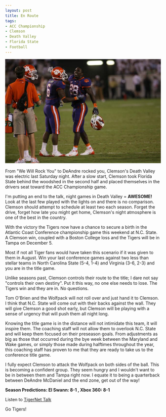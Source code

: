 ```yaml
---
layout: post
title: En Route
tags:
- ACC Championship
- Clemson
- Death Valley
- Florida State
- Football
---
```


![FB23](/img/fb23.jpg)

From "We Will Rock You" to DeAndre rocked you, Clemson's Death Valley was electric last Saturday night. After a slow start, Clemson took Florida State behind the woodshed in the second half and placed themselves in the drivers seat toward the ACC Championship game.

I'm putting an end to the talk, night games in Death Valley = **AWESOME!** Look at the last few played with the lights on and there is no comparison. Clemson should attempt to schedule at least two each season. Forget the drive, forget how late you might get home, Clemson's night atmosphere is one of the best in the country.

With the victory the Tigers now have a chance to secure a birth in the Atlantic Coast Conference championship game this weekend at N.C. State. A Clemson win, coupled with a Boston College loss and the Tigers will be in Tampa on December 5.

Most if not all Tiger fans would have taken this scenario if it was given to them in August. Win your last conference games against two less than stellar teams in North Carolina State (5-4, 1-4) and Virginia (3-6, 2-3) and you are in the title game.

Unlike seasons past, Clemson controls their route to the title; I dare not say "controls their own destiny". Put it this way, no one else needs to lose. The Tigers win and they are in. No questions.

Tom O'Brien and the Wolfpack will not roll over and just hand it to Clemson. I think that N.C. State will come out with their backs against the wall. They will give Clemson a good shot early, but Clemson will be playing with a sense of urgency that will push them all night long.

Knowing the title game is in the distance will not intimidate this team, it will inspire them. The coaching staff will not allow them to overlook N.C. State and will keep them focused on their preseason goals. From adjustments as big as those that occurred during the bye week between the Maryland and Wake games, or simply those made during halftimes throughout the year, this coaching staff has proven to me that they are ready to take us to the conference title game.

I fully expect Clemson to attack the Wolfpack on both sides of the ball. This is becoming a confident group. They seem hungry and I wouldn't want to be in between them and Tampa right now. I equate it to being a quarterback between DeAndre McDaniel and the end zone, get out of the way!

**Season Predictions: El Swann: 8-1 , Xbox 360: 8-1**

Listen to [TigerNet Talk](http://clemsonsportstalk.com)

Go Tigers!

